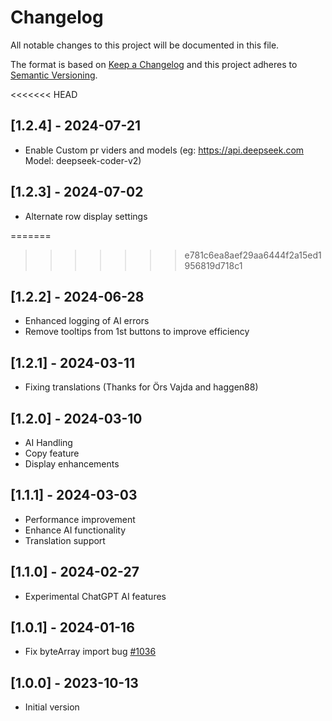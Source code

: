 # Changelog
All notable changes to this project will be documented in this file.

The format is based on [Keep a Changelog](http://keepachangelog.com/en/1.0.0/)
and this project adheres to [Semantic Versioning](http://semver.org/spec/v2.0.0.html).

<<<<<<< HEAD
## [1.2.4] - 2024-07-21
- Enable Custom pr viders and models (eg: https://api.deepseek.com Model: deepseek-coder-v2)

## [1.2.3] - 2024-07-02
- Alternate row display settings

=======
>>>>>>> e781c6ea8aef29aa6444f2a15ed1956819d718c1
## [1.2.2] - 2024-06-28
- Enhanced logging of AI errors
- Remove tooltips from 1st buttons to improve efficiency

## [1.2.1] - 2024-03-11
- Fixing translations (Thanks for Örs Vajda and haggen88)

## [1.2.0] - 2024-03-10
- AI Handling
- Copy feature
- Display enhancements

## [1.1.1] - 2024-03-03
- Performance improvement
- Enhance AI functionality
- Translation support

## [1.1.0] - 2024-02-27
- Experimental ChatGPT AI features

## [1.0.1] - 2024-01-16
- Fix byteArray import bug [#1036](https://github.com/linuxmint/cinnamon-spices-desklets/issues/1036)

## [1.0.0] - 2023-10-13
- Initial version

